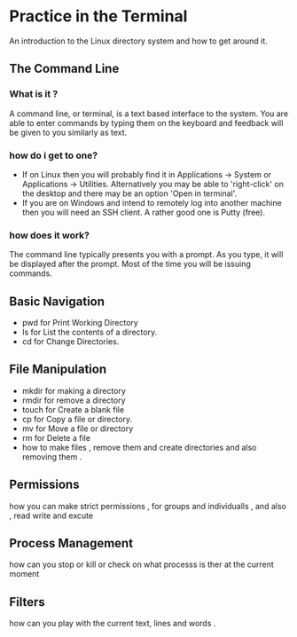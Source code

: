 # Practice in the Terminal
An introduction to the Linux directory system and how to get around it.
## The Command Line
### What is it ?
A command line, or terminal, is a text based interface to the system. You are able to enter commands by typing them on the keyboard and feedback will be given to you similarly as text.
### how do i get to one?
- If on Linux then you will probably find it in Applications -> System or Applications -> Utilities. Alternatively you may be able to 'right-click' on the desktop and there may be an option 'Open in terminal'.
- If you are on Windows and intend to remotely log into another machine then you will need an SSH client. A rather good one is Putty (free).
### how does it work?
The command line typically presents you with a prompt. As you type, it will be displayed after the prompt. Most of the time you will be issuing commands.
## Basic Navigation
- pwd for Print Working Directory
- ls for List the contents of a directory.
- cd for Change Directories.
## File Manipulation
- mkdir for making a directory
- rmdir for remove a directory
- touch for Create a blank file
- cp for Copy a file or directory.
- mv for Move a file or directory
- rm for Delete a file
- how to make files , remove them and create directories and also removing them .

## Permissions
how you can make strict permissions , for groups and individualls , and also , read write and excute

## Process Management
how can you stop or kill or check on what processs is ther at the current moment

## Filters
how can you play with the current text, lines and words .
